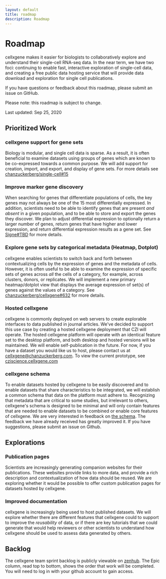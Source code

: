 ```yaml
---
layout: default
title: roadmap
description: Roadmap
---
```


# Roadmap

cellxgene makes it easier for biologists to collaboratively explore and understand their single-cell RNA-seq data.
In the near term, we have two foci: continuing to enable fast, interactive exploration of single-cell data, and creating a free public data hosting service that will provide data download and exploration for single cell publications.

If you have questions or feedback about this roadmap, please submit an issue on GitHub.

Please note: this roadmap is subject to change.

Last updated: Sep 25, 2020

## Prioritized Work

### cellxgene support for gene sets
Biology is modular, and single cell data is sparse. 
As a result, it is often beneficial to examine datasets using groups of genes which are known to be co-expressed towards a common purpose. 
We will add support for creation, import, and export, and display of gene sets. For more details see [chanzuckerberg/single-cell#15](https://github.com/chanzuckerberg/single-cell/issues/15) 

### Improve marker gene discovery
When searching for genes that differentiate populations of cells, the key genes may not always be one of the 15 most 
differentially expressed. In addition, scientists need to be able to identify genes that are present _and absent_ in a
given population, and to be able to store and export the genes they discover. We plan to adjust differential expression 
to optionally return a larger number of genes, return genes that have higher and lower expression, and return 
differential expression results as a gene set. See [Signe#TBD]() for more details.

### Explore gene sets by categorical metadata (Heatmap, Dotplot) 
cellxgene enables scientists to switch back and forth between contextualizing cells by the expression of genes and the metadata of cells. 
However, it is often useful to be able to examine the expression of specific sets of genes across _all_ the cells of a category, for example, across clusters, donors, or replicates. We will implement a new primary heatmap/dotplot view that displays the average expression of set(s) of genes against the values of a category. See [chanzuckerberg/cellxgene#632](https://github.com/chanzuckerberg/cellxgene/issues/632) for more details.  

### Hosted cellxgene
cellxgene is commonly deployed on web servers to create explorable interfaces to data published in journal articles. 
We've decided to support this use case by creating a hosted cellxgene deployment that CZI will operate. 
The hosted cellxgene platform will operate with an identical feature set to the desktop platform, and both desktop and hosted versions will be maintained. 
We will enable self-publication in the future. For now, if you have a dataset you would like us to host, please contact us at [cellxgene@chanzuckerberg.com](mailto:cellxgene@chanzuckerberg.com). To view the current prototype, see [cziscience.cellxgene.com](https://cellxgene.cziscience.com) 

### cellxgene schema
To enable datasets hosted by cellxgene to be easily discovered and to enable datasets that share characteristics to be integrated, we will establish a common schema that data on the platform must adhere to. 
Recognizing that metadata that are critical to some studies, but irrelevant to others, cellxgene's schema is designed to be minimal and will only contain features that are needed to enable datasets to be combined or enable core features of cellxgene.
We are very interested in feedback on [the schema](https://github.com/chanzuckerberg/corpora-data-portal/blob/main/backend/schema/corpora_schema.md). 
The feedback we have already received has greatly improved it. 
If you have suggestions, please submit an issue on Github. 

## Explorations

### Publication pages
Scientists are increasingly generating companion websites for their publications. These websites provide links to more 
data, and provide a rich description and contextualization of how data should be reused. 
We are exploring whether it would be possible to offer custom publication pages for datasets hosted by cellxgene. 

### Improved documentation
cellxgene is increasingly being used to host published datasets. We will explore whether there are different 
features that cellxgene could to support to improve the _reusability_ of data, or if there are key tutorials that we could 
generate that would help reviewers or other scientists to understand how cellxgene should be used to assess data 
generated by others. 
 
## Backlog
The cellxgene team sprint backlog is publicly viewable on [zenhub](https://app.zenhub.com/workspaces/single-cell-5e2a191dad828d52cc78b028/board?labels=epic&repos=105615409,228681195,245246384,280546849&showPipelineDescriptions=false&showReleases=false). 
The Epic column, read top to bottom, shows the order that work will be completed. 
You will need to log in with your github account to gain access. 
